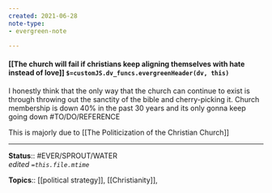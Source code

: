 ```yaml
---
created: 2021-06-28
note-type: 
- evergreen-note

---
```


#### [[The church will fail if christians keep aligning themselves with hate instead of love]] `$=customJS.dv_funcs.evergreenHeader(dv, this)`

I honestly think that the only way that the church can continue to exist is through throwing out the sanctity of the bible and cherry-picking it.  Church membership is down 40% in the past 30 years and its only gonna keep going down #TO/DO/REFERENCE 

This is majorly due to [[The Politicization of the Christian Church]]

---

**Status**:: #EVER/SPROUT/WATER  
*edited `=this.file.mtime`*

**Topics**:: [[political strategy]], [[Christianity]],  
	

